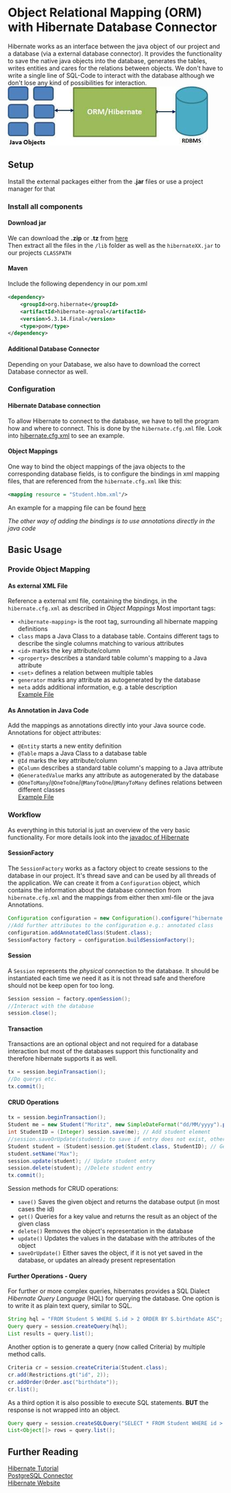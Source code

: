 # Object Relational Mapping (ORM) with Hibernate Database Connector
Hibernate works as an interface between the java object of our project 
and a database (via a external database connector). It provides the functionality to save 
the native java objects into the database, generates the tables, writes entities and cares for the relations
between objects. We don't have to write a single line of SQL-Code to interact with the database
although we don't lose any kind of possibilities for interaction.  
![Hibernate Enviroment](hibernate.jpg)  
## Setup
Install the external packages either from the __.jar__ files or use a project manager for that
### Install all components
#### Download jar
We can download the __.zip__ or __.tz__ from [here](http://hibernate.org/orm/releases/)  
Then extract all the files in the `/lib` folder as well as the ```hibernateXX.jar``` to our projects ```CLASSPATH```

#### Maven
Include the following dependency in our pom.xml
```xml
<dependency>
    <groupId>org.hibernate</groupId>
    <artifactId>hibernate-agroal</artifactId>
    <version>5.3.14.Final</version>
    <type>pom</type>
</dependency>
```

#### Additional Database Connector
Depending on your Database, we also have to download the correct Database connector as well.

### Configuration
#### Hibernate Database connection
To allow Hibernate to connect to the database, we have to tell the program how and where to connect. 
This is done by the ```hibernate.cfg.xml``` file. Look into [hibernate.cfg.xml](./src/main/resources/hibernate.cfg.xml) 
to see an example.
#### Object Mappings
One way to bind the object mappings of the java objects to the corresponding database fields, 
is to configure the bindings in xml mapping files, that are referenced from the ```hibernate.cfg.xml``` like this:  
```xml
<mapping resource = "Student.hbm.xml"/>
```
An example for a mapping file can be found [here](./src/main/resources/Student.hbm.xml)  
  
*The other way of adding the bindings is to use annotations directly in the java code*

## Basic Usage
### Provide Object Mapping
#### As external XML File
Reference a external xml file, containing the bindings, in the ```hibernate.cfg.xml``` as described in *Object Mappings* 
Most important tags:
- ```<hibernate-mapping>``` is the root tag, surrounding all hibernate mapping definitions
- ```class``` maps a Java Class to a database table. Contains different tags to describe the single columns 
matching to various attributes
- ```<id>``` marks the key attribute/column
- ```<property>``` describes a standard table column's mapping to a Java attribute
- ```<set>``` defines a relation between multiple tables   
- ```generator``` marks any attribute as autogenerated by the database
- ```meta``` adds additional information, e.g. a table description    
[Example File](./src/main/resources/Student.hbm.xml)
#### As Annotation in Java Code
Add the mappings as annotations directly into your Java source code.  
Annotations for object attributes:
- ```@Entity``` starts a new entity definition
- ```@Table``` maps a Java Class to a database table
- ```@Id``` marks the key attribute/column
- ```@Column``` describes a standard table column's mapping to a Java attribute
- ```@GeneratedValue``` marks any attribute as autogenerated by the database
- ```@OneToMany```/```@OneToOne```/```@ManyToOne```/```@ManyToMany``` defines relations between different classes  
[Example File](./src/main/java/dhbw/se/hibernate/demo/Student.java)

### Workflow
As everything in this tutorial is just an overview of the very basic functionality. For more details look into the 
[javadoc of Hibernate](https://docs.jboss.org/hibernate/orm/5.4/javadocs/)
#### SessionFactory
The ```SessionFactory``` works as a factory object to create sessions to the database in our project. 
It's thread save and can be used by all threads of the application. 
We can create it from a ```Configuration``` object, which contains the information 
about the database connection from ```hibernate.cfg.xml``` and the mappings from either then xml-file 
or the java Annotations.
```java
Configuration configuration = new Configuration().configure("hibernate.cfg.xml");
//Add further attributes to the configuration e.g.: annotated class
configuration.addAnnotatedClass(Student.class);
SessionFactory factory = configuration.buildSessionFactory();
```

#### Session
A ```Session``` represents the *physical* connection to the database. It should be instantiated 
each time we need it as it is not thread safe and therefore should not be keep open for too long.
```java
Session session = factory.openSession();
//Interact with the database
session.close();
```

#### Transaction
Transactions are an optional object and not required for a database interaction but most of 
the databases support this functionality and therefore hibernate supports it as well.
```java
tx = session.beginTransaction();
//Do querys etc.
tx.commit();
```

#### CRUD Operations
```java
tx = session.beginTransaction();
Student me = new Student("Moritz", new SimpleDateFormat("dd/MM/yyyy").parse("01/01/2001"));
int StudentID = (Integer) session.save(me); // Add student element
//session.saveOrUpdate(student); to save if entry does not exist, otherwise update it 
Student student = (Student)session.get(Student.class, StudentID); // Get student entry
student.setName("Max");
session.update(student); // Update student entry
session.delete(student); //Delete student entry
tx.commit();
```
Session methods for CRUD operations:
 - ```save()``` Saves the given object and returns the database output (in most cases the id)
 - ```get()``` Queries for a key value and returns the result as an object of the given class
 - ```delete()``` Removes the object's representation in the database
 - ```update()``` Updates the values in the database with the attributes of the object 
 - ```saveOrUpdate()``` Either saves the object, if it is not yet saved in the database, or updates an already present representation
#### Further Operations - Query
For further or more complex queries, hibernates provides a SQL Dialect *Hibernate Query Language* (HQL) for 
querying the database. One option is to write it as plain text query, similar to SQL.
```java
String hql = "FROM Student S WHERE S.id > 2 ORDER BY S.birthdate ASC";
Query query = session.createQuery(hql);
List results = query.list();
```
Another option is to generate a query (now called Criteria) by multiple method calls.
```java
Criteria cr = session.createCriteria(Student.class);
cr.add(Restrictions.gt("id", 2));
cr.addOrder(Order.asc("birthdate"));
cr.list();
```
As a third option it is also possible to execute SQL statements. __BUT__ the response is not wrapped into an object.
```java
Query query = session.createSQLQuery("SELECT * FROM Student WHERE id > 2 ORDER BY birthdate ASC");
List<Object[]> rows = query.list();
```
## Further Reading
[Hibernate Tutorial](https://www.tutorialspoint.com/hibernate/index.htm)  
[PostgreSQL Connector](https://jdbc.postgresql.org/)  
[Hibernate Website](https://hibernate.org/)
